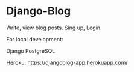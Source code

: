# Django-Blog

Write, view blog posts.
Sing up, Login.


For local development:

Django
PostgreSQL


Heroku: https://djangoblog-app.herokuapp.com/
